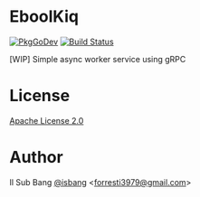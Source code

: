 # EboolKiq

[![PkgGoDev](https://pkg.go.dev/badge/github.com/daangn/eboolkiq)](https://pkg.go.dev/github.com/daangn/eboolkiq)
[![Build Status](https://github.com/daangn/eboolkiq/workflows/build/badge.svg)](https://github.com/daangn/eboolkiq/actions)

[WIP] Simple async worker service using gRPC

# License

[Apache License 2.0](./LICENSE)

# Author

Il Sub Bang [@isbang](https://github.com/isbang) <[forresti3979@gmail.com](mailto:forresti3979@gmail.com)>
